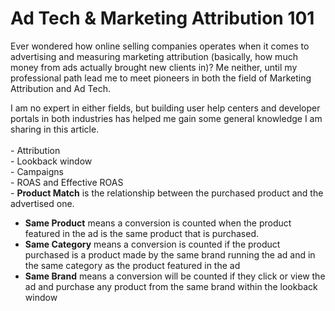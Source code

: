 # Ad Tech & Marketing Attribution 101

Ever wondered how online selling companies operates when it comes to advertising and measuring marketing attribution (basically, how much money from ads actually brought new clients in)? Me neither, until my professional path lead me to meet pioneers in both the field of Marketing Attribution and Ad Tech.

I am no expert in either fields, but building user help centers and developer portals in both industries has helped me gain some general knowledge I am sharing in this article.\
\
\- Attribution\
\- Lookback window\
\- Campaigns\
\- ROAS and Effective ROAS\
\- **Product Match** is the relationship between the purchased product and the advertised one.

* **Same Product** means a conversion is counted when the product featured in the ad is the same product that is purchased.
* **Same Category** means a conversion is counted if the product purchased is a product made by the same brand running the ad and in the same category as the product featured in the ad&#x20;
* **Same Brand** means a conversion will be counted if they click or view the ad and purchase any product from the same brand within the lookback window
